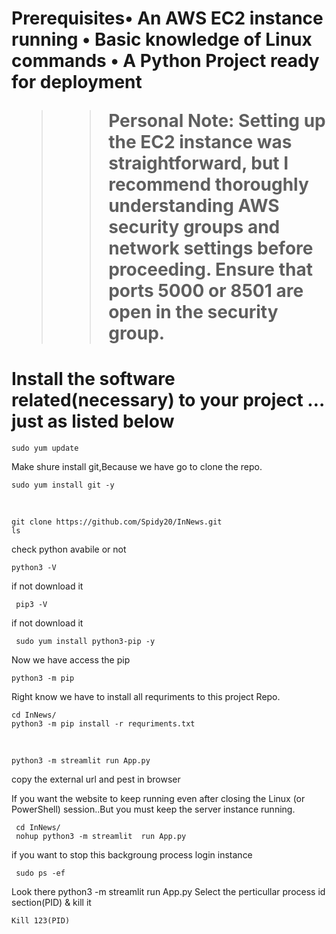  <h1>Prerequisites</
Before starting this journey, I ensured I had:

• An AWS EC2 instance running 
• Basic knowledge of Linux commands
• A Python Project ready for deployment

>>Personal Note: Setting up the EC2 instance was straightforward, but I recommend thoroughly understanding AWS security groups and network settings before proceeding.
Ensure that ports 5000 or 8501 are open in the security group.

<h1>Install the software related(necessary) to your project … just as listed below</h1>

    sudo yum update
 Make shure install git,Because we have go to clone the repo.
 
    sudo yum install git -y
   <br>
   
    git clone https://github.com/Spidy20/InNews.git
    ls
check python avabile or not

    python3 -V
  if not download it
   
     pip3 -V
  if not download it
  
     sudo yum install python3-pip -y
Now we have access the pip

    python3 -m pip

Right know we have to install all requriments to this project Repo.

    cd InNews/
    python3 -m pip install -r requriments.txt
<br>

    python3 -m streamlit run App.py
 copy the external url and pest in browser 

If you want the website to keep running even after closing the Linux (or PowerShell) session..But you must keep the server instance running.

     cd InNews/
     nohup python3 -m streamlit  run App.py

   if you want to stop this backgroung process 
     login instance
     
     sudo ps -ef

  Look there python3 -m streamlit  run App.py
  Select the perticullar process id section(PID) & kill it

    Kill 123(PID)
  
  
     

     


